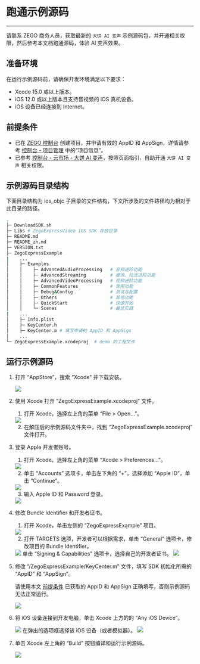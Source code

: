 # 跑通示例源码

- - -

<Note title="说明">请联系 ZEGO 商务人员，获取最新的 `大饼 AI 变声` 示例源码包，并开通相关权限，然后参考本文档跑通源码，体验 AI 变声效果。 </Note>

## 准备环境

在运行示例源码前，请确保开发环境满足以下要求：

* Xcode 15.0 或以上版本。
* iOS 12.0 或以上版本且支持音视频的 iOS 真机设备。
* iOS 设备已经连接到 Internet。

## 前提条件

- 已在 [ZEGO 控制台](https://console.zego.im) 创建项目，并申请有效的 AppID 和 AppSign，详情请参考 [控制台 - 项目管理](/console/project-info) 中的“项目信息”。
- 已参考 [控制台 - 云市场 - 大饼 AI 变声](/console/cloud-market/dabing-ai-voice-changer)，按照页面指引，自助开通 `大饼 AI 变声` 相关权限。

## 示例源码目录结构

下面目录结构为 ios_objc 子目录的文件结构，下文所涉及的文件路径均为相对于此目录的路径。

```bash
.
├─ DownloadSDK.sh
├─ Libs # ZegoExpressVideo iOS SDK 存放目录
├─ README.md
├─ README_zh.md
├─ VERSION.txt
├─ ZegoExpressExample
|    ...
│    ├─ Examples
│    │    ├─ AdvancedAudioProcessing   # 音频进阶功能
│    │    ├─ AdvancedStreaming         # 推流、拉流进阶功能
│    │    ├─ AdvancedVideoProcessing   # 视频进阶功能
│    │    ├─ CommonFeatures            # 常用功能
│    │    ├─ Debug&Config              # 测试与配置
│    │    ├─ Others                    # 其他功能
│    │    ├─ QuickStart                # 快速开始
│    │    └─ Scenes                    # 最佳实践
|    ...
│    ├─ Info.plist
│    ├─ KeyCenter.h
│    ├─ KeyCenter.m # 填写申请的 AppID 和 AppSign
│    ...
└─ ZegoExpressExample.xcodeproj  # demo 的工程文件
```

## 运行示例源码

1. 打开 “AppStore”，搜索 “Xcode” 并下载安装。
   <Frame width="512" height="auto" caption=""><img src="https://doc-media.zego.im/sdk-doc/Pics/iOS/ZegoExpressEngine/Common/appstore-xcode.png" /></Frame>

2. 使用 Xcode 打开 “ZegoExpressExample.xcodeproj” 文件。

    1. 打开 Xcode，选择左上角的菜单 “File > Open...”。
   <Frame width="512" height="auto" caption=""><img src="https://doc-media.zego.im/sdk-doc/Pics/iOS/ZegoExpressEngine/Common/xcode-open-file.png" /></Frame>

    2. 在解压后的示例源码文件夹中，找到 “ZegoExpressExample.xcodeproj” 文件打开。

3. 登录 Apple 开发者账号。

    1. 打开 Xcode，选择左上角的菜单 “Xcode > Preferences...”。
    <Frame width="512" height="auto" caption="">
    <img src="https://doc-media.zego.im/sdk-doc/Pics/iOS/ZegoExpressEngine/Common/xcode_preferences.png" />
    </Frame>

    2. 单击 “Accounts” 选项卡，单击左下角的 “+”，选择添加 “Apple ID”，单击 “Continue”。
   <Frame width="512" height="auto" caption=""><img src="https://doc-media.zego.im/sdk-doc/Pics/iOS/ZegoExpressEngine/Common/xcode-account.png" /></Frame>

    3. 输入 Apple ID 和 Password 登录。
   <Frame width="512" height="auto" caption=""><img src="https://doc-media.zego.im/sdk-doc/Pics/iOS/ZegoExpressEngine/Common/xcode-login-apple-id.png" /></Frame>

4. 修改 Bundle Identifier 和开发者证书。

    1. 打开 Xcode，单击左侧的 “ZegoExpressExample” 项目。
   <Frame width="512" height="auto" caption=""><img src="https://doc-media.zego.im/sdk-doc/Pics/iOS/ZegoExpressEngine/Common/xcode_select_project_new.png" /></Frame>

    2. 打开 TARGETS 选项，开发者可以根据需求，单击 “General” 选项卡，修改项目的 Bundle Identifier。
    <Frame width="512" height="auto" caption="">
    <img src="https://doc-media.zego.im/sdk-doc/Pics/iOS/ZegoExpressEngine/Common/bundle_id.png" />
    </Frame>
    单击 “Signing & Capabilities” 选项卡，选择自己的开发者证书。
    <Frame width="512" height="auto" caption="">
    <img src="https://doc-media.zego.im/sdk-doc/Pics/iOS/ZegoExpressEngine/Common/team_signing_new.png" />
    </Frame>

5. 修改 “/ZegoExpressExample/KeyCenter.m” 文件，填写 SDK 初始化所需的 “AppID” 和 “AppSign”。

    <Warning title="注意">请使用本文 [前提条件](#前提条件) 已获取的 AppID 和 AppSign 正确填写，否则示例源码无法正常运行。 </Warning>

    <Frame width="512" height="auto" caption="">
    <img src="https://doc-media.zego.im/sdk-doc/Pics/QuickStart/sample_code/sample_code_ios.png" />
    </Frame>

6. 将 iOS 设备连接到开发电脑，单击 Xcode 上方的的 “Any iOS Device”。
    <Frame width="512" height="auto" caption="">
    <img src="https://doc-media.zego.im/sdk-doc/Pics/iOS/ZegoExpressEngine/Common/xcode_select_device_new.png" />
    </Frame>
    在弹出的选项框选择该 iOS 设备（或者模拟器）。
    <Frame width="512" height="auto" caption="">
    <img src="https://doc-media.zego.im/sdk-doc/Pics/iOS/ZegoExpressEngine/Common/xcode_select_real_device_new.png" />
    </Frame>

7. 单击 Xcode 左上角的 “Build” 按钮编译和运行示例源码。
    <Frame width="512" height="auto" caption="">
    <img src="https://doc-media.zego.im/sdk-doc/Pics/iOS/ZegoExpressEngine/Common/build_and_run_new.png" />
    </Frame>
